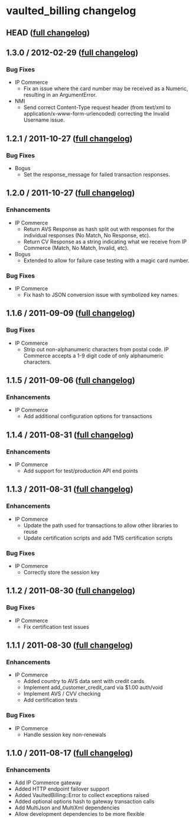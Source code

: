 # vaulted_billing changelog

## HEAD ([full changelog](https://github.com/envylabs/vaulted_billing/compare/v1.3.0...develop))


## 1.3.0 / 2012-02-29 ([full changelog](https://github.com/envylabs/vaulted_billing/compare/v1.2.1...v1.3.0))

### Bug Fixes
* IP Commerce
  * Fix an issue where the card number may be received as a Numeric, resulting in an ArgumentError.
* NMI
  * Send correct Content-Type request header (from text/xml to application/x-www-form-urlencoded) correcting the Invalid Username issue.


## 1.2.1 / 2011-10-27 ([full changelog](http://github.com/envylabs/vaulted_billing/compare/v1.2.0...v1.2.1))

### Bug Fixes
* Bogus
  * Set the response_message for failed transaction responses.


## 1.2.0 / 2011-10-27 ([full changelog](http://github.com/envylabs/vaulted_billing/compare/v1.1.6...v1.2.0))

### Enhancements
* IP Commerce
  * Return AVS Response as hash split out with responses for the individual responses (No Match, No Response, etc).
  * Return CV Response as a string indicating what we receive from IP Commerce (Match, No Match, Invalid, etc).
* Bogus
  * Extended to allow for failure case testing with a magic card number.

### Bug Fixes
* IP Commerce
  * Fix hash to JSON conversion issue with symbolized key names.
    

## 1.1.6 / 2011-09-09 ([full changelog](http://github.com/envylabs/vaulted_billing/compare/v1.1.5...v1.1.6))

### Bug Fixes
* IP Commerce
  * Strip out non-alphanumeric characters from postal code. IP Commerce accepts a 1-9 digit code of only alphanumeric characters.
    

## 1.1.5 / 2011-09-06 ([full changelog](http://github.com/envylabs/vaulted_billing/compare/v1.1.4...v1.1.5))

### Enhancements
* IP Commerce
  * Add additional configuration options for transactions


## 1.1.4 / 2011-08-31 ([full changelog](http://github.com/envylabs/vaulted_billing/compare/v1.1.3...v1.1.4))

### Enhancements
* IP Commerce
  * Add support for test/production API end points


## 1.1.3 / 2011-08-31 ([full changelog](http://github.com/envylabs/vaulted_billing/compare/v1.1.2...v1.1.3))

### Enhancements
* IP Commerce
  * Update the path used for transactions to allow other libraries to reuse
  * Update certification scripts and add TMS certification scripts

### Bug Fixes
* IP Commerce
  * Correctly store the session key


## 1.1.2 / 2011-08-30 ([full changelog](http://github.com/envylabs/vaulted_billing/compare/v1.1.1...v1.1.2))

### Bug Fixes
* IP Commerce
  * Fix certification test issues


## 1.1.1 / 2011-08-30 ([full changelog](http://github.com/envylabs/vaulted_billing/compare/v1.1.0...v1.1.1))

### Enhancements
* IP Commerce
  * Added country to AVS data sent with credit cards
  * Implement add_customer_credit_card via $1.00 auth/void
  * Implement AVS / CVV checking
  * Add certification tests

### Bug Fixes
* IP Commerce
  * Handle session key non-renewals
  

## 1.1.0 / 2011-08-17 ([full changelog](http://github.com/envylabs/vaulted_billing/compare/v1.0.2...v1.1.0))

### Enhancements
* Add IP Commerce gateway
* Added HTTP endpoint failover support
* Added VaultedBilling::Error to collect exceptions raised
* Added optional options hash to gateway transaction calls
* Add MultiJson and MultiXml dependencies
* Allow development dependencies to be more flexible
